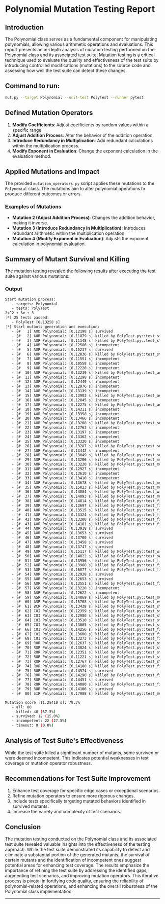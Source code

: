 # Polynomial Mutation Testing Report

## Introduction
The Polynomial class serves as a fundamental component for manipulating polynomials, allowing various arithmetic operations and evaluations. This report presents an in-depth analysis of mutation testing performed on the Polynomial class and its associated test suite. Mutation testing is a critical technique used to evaluate the quality and effectiveness of the test suite by introducing controlled modifications (mutations) to the source code and assessing how well the test suite can detect these changes.


## Command to run:
``` bash
mut.py --target Polynomial --unit-test PolyTest --runner pytest
```


## Defined Mutation Operators
1. **Modify Coefficients**: Adjust coefficients by random values within a specific range.
2. **Adjust Addition Process**: Alter the behavior of the addition operation.
3. **Introduce Redundancy in Multiplication**: Add redundant calculations within the multiplication process.
4. **Modify Exponent in Evaluation**: Change the exponent calculation in the evaluation method.


## Applied Mutations and Impact
The provided `mutation_operators.py` script applies these mutations to the `Polynomial` class. The mutations aim to alter polynomial operations to produce different outcomes or errors.


### Examples of Mutations
- **Mutation 2 (Adjust Addition Process)**: Changes the addition behavior, making it inverse.
- **Mutation 3 (Introduce Redundancy in Multiplication)**: Introduces redundant arithmetic within the multiplication operation.
- **Mutation 4 (Modify Exponent in Evaluation)**: Adjusts the exponent calculation in polynomial evaluation.


## Summary of Mutant Survival and Killing
The mutation testing revealed the following results after executing the test suite against various mutations:

### Output
```bash
Start mutation process:
   - targets: Polynomial
   - tests: PolyTest
2x^2 + 3x + 3
[*] 25 tests passed:
   - PolyTest [0.13258 s]
[*] Start mutants generation and execution:
   - [#   1] AOD Polynomial: [0.12198 s] survived
   - [#   2] AOR Polynomial: [0.11879 s] killed by PolyTest.py::test_str
   - [#   3] AOR Polynomial: [0.11148 s] killed by PolyTest.py::test_str
   - [#   4] AOR Polynomial: [0.12586 s] incompetent
   - [#   5] AOR Polynomial: [0.15237 s] survived
   - [#   6] AOR Polynomial: [0.12836 s] killed by PolyTest.py::test_str
   - [#   7] AOR Polynomial: [0.11551 s] incompetent
   - [#   8] AOR Polynomial: [0.10558 s] incompetent
   - [#   9] AOR Polynomial: [0.12220 s] incompetent
   - [#  10] AOR Polynomial: [0.13239 s] killed by PolyTest.py::test_add
   - [#  11] AOR Polynomial: [0.12298 s] incompetent
   - [#  12] AOR Polynomial: [0.12449 s] incompetent
   - [#  13] AOR Polynomial: [0.12976 s] incompetent
   - [#  14] AOR Polynomial: [0.13139 s] incompetent
   - [#  15] AOR Polynomial: [0.13903 s] killed by PolyTest.py::test_add
   - [#  16] AOR Polynomial: [0.12845 s] incompetent
   - [#  17] AOR Polynomial: [0.12275 s] killed by PolyTest.py::test_add
   - [#  18] AOR Polynomial: [0.14311 s] incompetent
   - [#  19] AOR Polynomial: [0.13358 s] incompetent
   - [#  20] AOR Polynomial: [0.13466 s] incompetent
   - [#  21] AOR Polynomial: [0.13268 s] killed by PolyTest.py::test_sub
   - [#  22] AOR Polynomial: [0.12763 s] incompetent
   - [#  23] AOR Polynomial: [0.13197 s] incompetent
   - [#  24] AOR Polynomial: [0.13362 s] incompetent
   - [#  25] AOR Polynomial: [0.13320 s] incompetent
   - [#  26] AOR Polynomial: [0.13287 s] killed by PolyTest.py::test_sub
   - [#  27] AOR Polynomial: [0.13442 s] incompetent
   - [#  28] AOR Polynomial: [0.13049 s] killed by PolyTest.py::test_sub
   - [#  29] AOR Polynomial: [0.13206 s] killed by PolyTest.py::test_mul
   - [#  30] AOR Polynomial: [0.13220 s] killed by PolyTest.py::test_mul
   - [#  31] AOR Polynomial: [0.12927 s] incompetent
   - [#  32] AOR Polynomial: [0.13610 s] incompetent
   - [#  33] AOR Polynomial: [0.13410 s] incompetent
   - [#  34] AOR Polynomial: [0.13678 s] killed by PolyTest.py::test_mul
   - [#  35] AOR Polynomial: [0.15023 s] killed by PolyTest.py::test_multiplication_by_zero
   - [#  36] AOR Polynomial: [0.14884 s] killed by PolyTest.py::test_wrapper_mutated_string_representation
   - [#  37] AOR Polynomial: [0.14093 s] killed by PolyTest.py::test_mul
   - [#  38] AOR Polynomial: [0.14814 s] killed by PolyTest.py::test_first_degree_polynomial
   - [#  39] AOR Polynomial: [0.13697 s] killed by PolyTest.py::test_first_degree_polynomial
   - [#  40] AOR Polynomial: [0.13515 s] killed by PolyTest.py::test_first_degree_polynomial
   - [#  41] AOR Polynomial: [0.13324 s] killed by PolyTest.py::test_first_degree_polynomial
   - [#  42] AOR Polynomial: [0.13200 s] killed by PolyTest.py::test_first_degree_polynomial
   - [#  43] AOR Polynomial: [0.14181 s] killed by PolyTest.py::test_first_degree_polynomial
   - [#  44] AOR Polynomial: [0.13918 s] survived
   - [#  45] AOR Polynomial: [0.13653 s] survived
   - [#  46] AOR Polynomial: [0.13700 s] survived
   - [#  47] AOR Polynomial: [0.13458 s] survived
   - [#  48] AOR Polynomial: [0.13747 s] survived
   - [#  49] AOR Polynomial: [0.15117 s] killed by PolyTest.py::test_wrapper_mutated_string_representation
   - [#  50] AOR Polynomial: [0.14822 s] killed by PolyTest.py::test_second_degree_polynomial
   - [#  51] AOR Polynomial: [0.13956 s] killed by PolyTest.py::test_first_degree_polynomial
   - [#  52] AOR Polynomial: [0.13968 s] killed by PolyTest.py::test_first_degree_polynomial
   - [#  53] AOR Polynomial: [0.16877 s] killed by PolyTest.py::test_first_degree_polynomial
   - [#  54] AOR Polynomial: [0.12928 s] survived
   - [#  55] AOR Polynomial: [0.12653 s] survived
   - [#  56] AOR Polynomial: [0.13551 s] killed by PolyTest.py::test_first_degree_polynomial
   - [#  57] ASR Polynomial: [0.13220 s] incompetent
   - [#  58] ASR Polynomial: [0.12622 s] incompetent
   - [#  59] ASR Polynomial: [0.14069 s] killed by PolyTest.py::test_mul
   - [#  60] ASR Polynomial: [0.15708 s] killed by PolyTest.py::test_evaluation_at_zero
   - [#  61] BCR Polynomial: [0.13438 s] killed by PolyTest.py::test_str
   - [#  62] COI Polynomial: [0.12359 s] killed by PolyTest.py::test_str
   - [#  63] COI Polynomial: [0.12980 s] killed by PolyTest.py::test_str
   - [#  64] COI Polynomial: [0.13510 s] killed by PolyTest.py::test_str
   - [#  65] COI Polynomial: [0.13005 s] killed by PolyTest.py::test_str
   - [#  66] COI Polynomial: [0.14256 s] killed by PolyTest.py::test_first_degree_polynomial
   - [#  67] COI Polynomial: [0.13600 s] killed by PolyTest.py::test_first_degree_polynomial
   - [#  68] COI Polynomial: [0.13273 s] killed by PolyTest.py::test_first_degree_polynomial
   - [#  69] ROR Polynomial: [0.12637 s] killed by PolyTest.py::test_str
   - [#  70] ROR Polynomial: [0.13024 s] killed by PolyTest.py::test_str
   - [#  71] ROR Polynomial: [0.12351 s] killed by PolyTest.py::test_str
   - [#  72] ROR Polynomial: [0.11221 s] killed by PolyTest.py::test_str
   - [#  73] ROR Polynomial: [0.12767 s] killed by PolyTest.py::test_str
   - [#  74] ROR Polynomial: [0.14180 s] killed by PolyTest.py::test_first_degree_polynomial
   - [#  75] ROR Polynomial: [0.14574 s] survived
   - [#  76] ROR Polynomial: [0.14290 s] killed by PolyTest.py::test_first_degree_polynomial
   - [#  77] ROR Polynomial: [0.14451 s] survived
   - [#  78] ROR Polynomial: [0.14080 s] killed by PolyTest.py::test_first_degree_polynomial
   - [#  79] ROR Polynomial: [0.14106 s] survived
   - [#  80] SIR Polynomial: [0.17988 s] killed by PolyTest.py::test_mutated_wrapper_add_aor
```
```bash
Mutation score [11.28410 s]: 79.3%
   - all: 80
   - killed: 46 (57.5%)
   - survived: 12 (15.0%)
   - incompetent: 22 (27.5%)
   - timeout: 0 (0.0%)
```



## Analysis of Test Suite's Effectiveness
While the test suite killed a significant number of mutants, some survived or were deemed incompetent. This indicates potential weaknesses in test coverage or mutation operator robustness.



## Recommendations for Test Suite Improvement
1. Enhance test coverage for specific edge cases or exceptional scenarios.
2. Refine mutation operators to ensure more rigorous changes.
3. Include tests specifically targeting mutated behaviors identified in survived mutants.
4. Increase the variety and complexity of test scenarios.



## Conclusion
The mutation testing conducted on the Polynomial class and its associated test suite revealed valuable insights into the effectiveness of the testing approach. While the test suite demonstrated its capability to detect and eliminate a substantial portion of the generated mutants, the survival of certain mutants and the identification of incompetent ones suggest potential areas for enhancing test coverage. The results emphasize the importance of refining the test suite by addressing the identified gaps, augmenting test scenarios, and improving mutation operators. This iterative process is pivotal in fortifying code quality, ensuring the reliability of polynomial-related operations, and enhancing the overall robustness of the Polynomial class implementation.


---
